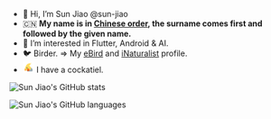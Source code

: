 - 👋 Hi, I’m Sun Jiao @sun-jiao 
- 🇨🇳 **My name is in [Chinese order], the surname comes first and followed by the given name.**
- 👀 I’m interested in Flutter, Android & AI.
- 🐦 Birder. => My [eBird] and [iNaturalist] profile.
- <img src="https://raw.githubusercontent.com/sun-jiao/sun-jiao/main/cockatiel-head.svg" width="20" height="20" /> I have a cockatiel.

![Sun Jiao's GitHub stats](https://github-readme-stats.vercel.app/api?username=sun-jiao)

![Sun Jiao's GitHub languages](https://github-readme-stats.vercel.app/api/top-langs?username=sun-jiao&show_icons=true&locale=en&layout=compact)

<!---
sun-jiao/sun-jiao is a ✨ special ✨ repository because its `README.md` (this file) appears on your GitHub profile.
You can click the Preview link to take a look at your changes.
--->

[Chinese order]: https://en.wikipedia.org/wiki/Chinese_name#Family_names:~:text=Modern%20Chinese%20names%20consist%20of%20a%20monosymbolic%20(single%2Dsymbol)%20surname%20(x%C3%ACngsh%C3%AC%3B%20%E5%A7%93%E6%B0%8F)%2C%20which%20comes%20first%2C%20followed%20by%20a%20given%20name%20(m%C3%ADng%3B%20%E5%90%8D)
[eBird]: https://ebird.org/profile/MjAyNjgyMg/CN
[iNaturalist]: https://www.inaturalist.org/people/5859521
